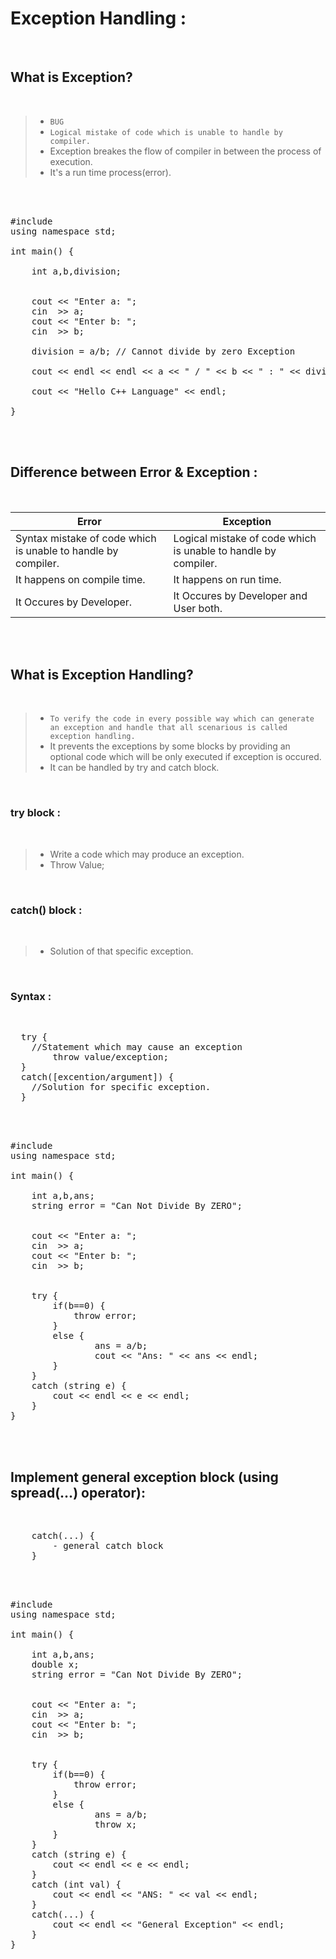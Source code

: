 # Exception Handling :

<br>

## What is Exception? 

<br>

> * `BUG`
> * `Logical mistake of code which is unable to handle by compiler.`
> * Exception breakes the flow of compiler in between the process of execution.
> * It's a run time process(error).

<br><br>

<pre>
#include<iostream>
using namespace std;

int main() {
	
	int a,b,division;
	
	
	cout << "Enter a: ";
	cin  >> a;
	cout << "Enter b: ";
	cin  >> b;
	
	division = a/b; // Cannot divide by zero Exception
	
	cout << endl << endl << a << " / " << b << " : " << division << endl;
	
	cout << "Hello C++ Language" << endl;
	
}
</pre>

<br><br>

## Difference between Error & Exception :

<br>

Error | Exception
-------- | -----------
Syntax mistake of code which is unable to handle by compiler. | Logical mistake of code which is unable to handle by compiler.
It happens on compile time. | It happens on run time.
It Occures by Developer. | It Occures by Developer and User both.


<br><br>

## What is Exception Handling? 

<br>

> * `To verify the code in every possible way which can generate an exception and handle that all scenarious is called exception handling.`
> * It prevents the exceptions by some blocks by providing an optional code which will be only executed if exception is occured.
> * It can be handled by try and catch block.


<br>


### try block :

<br>

> * Write a code which may produce an exception.
> * Throw Value;

<br>

### catch() block :

<br>

> * Solution of that specific exception.

<br>

### Syntax :

<br>

<pre>
  try {
    //Statement which may cause an exception
		throw value/exception;
  }
  catch([excention/argument]) {
    //Solution for specific exception.
  }
</pre>

<br><br>

<pre>
#include<iostream>
using namespace std;

int main() {
	
	int a,b,ans;
	string error = "Can Not Divide By ZERO";
	
	
	cout << "Enter a: ";
	cin  >> a;
	cout << "Enter b: ";
	cin  >> b;
		
		
	try {
		if(b==0) {
			throw error;
		}
		else {
				ans = a/b;
				cout << "Ans: " << ans << endl;
		}
	}
	catch (string e) {
		cout << endl << e << endl; 
	}	
}
</pre>

<br><br>

## Implement general exception block (using spread(…) operator):

<br>

<pre>
	catch(...) {
		- general catch block
	}
</pre>

<br><br>

<pre>
#include<iostream>
using namespace std;

int main() {
	
	int a,b,ans;
	double x;
	string error = "Can Not Divide By ZERO";
	
	
	cout << "Enter a: ";
	cin  >> a;
	cout << "Enter b: ";
	cin  >> b;
		
		
	try {
		if(b==0) {
			throw error;
		}
		else {
				ans = a/b;
				throw x;
		}
	}
	catch (string e) {
		cout << endl << e << endl; 
	}	
	catch (int val) {
		cout << endl << "ANS: " << val << endl;
	}
	catch(...) {
		cout << endl << "General Exception" << endl;
	}
}
</pre>












